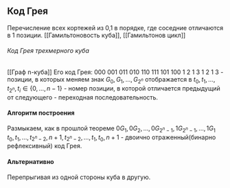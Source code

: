 ## Код Грея
Перечисление всех кортежей из 0,1 в порядке, где соседние отличаются в 1 позиции.
[[Гамильтоновость куба]], [[Гамильтонов цикл]]
###### Код Грея трехмерного куба
[[Граф n-куба]] 
Его код Грея: 000 001 011 010 110 111 101 100
1 2 1 3 1 2 1 3 - позиции, в которых меняем знак
$G_0, G_1, \ldots, G_{2^n}$ отображается в $t_0, t_1, \ldots, t_{2^n}, t_i \in \{0, \ldots, n-1\}$ - номер позиции, в которой отличается предыдущий от следующего - переходная последовательность.

#### Алгоритм построения
Размыкаем, как в прошлой теореме
$0G_1, 0G_2, \ldots, 0G_{2^n-1}, 1G_{2^n-1}, \ldots, 1G_1$
$t_0,t_1,\ldots, t_{2^n-2}, n+1, t_{2^n-2},\ldots,t_1, t_0, n+1$ - двоично отраженный(бинарно рефлексивный) код Грея.

#### Альтернативно
Перепрыгивая из одной стороны куба в другую.

